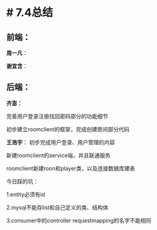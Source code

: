 # # 7.4总结

## 前端：
**周一凡**：



**谢宜含**：


## 后端：
**齐澎：**

完善用户登录注册找回密码部分的功能细节

初步建立roomclient的框架，完成创建房间部分代码

**王浩宇**：
初步完成用户登录、用户管理的内容

新建roomclient的service端，并且联通服务

roomclient新建roon和player类，以及连接数据库建表

今日踩的坑：

1.entity必须有id

2.mysql不能存list和自己定义的类、结构体

3.consumer中的controller requestmapping的名字不能相同
